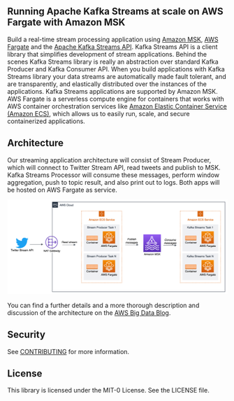 ## Running Apache Kafka Streams at scale on AWS Fargate with Amazon MSK
Build a real-time stream processing application using [Amazon MSK](https://aws.amazon.com/msk/), [AWS Fargate](https://aws.amazon.com/fargate/) and the [Apache Kafka Streams API](https://kafka.apache.org/documentation/streams/). Kafka Streams API is a client library that simplifies development of stream applications. Behind the scenes Kafka Streams library is really an abstraction over standard Kafka Producer and Kafka Consumer API. When you build applications with Kafka Streams library your data streams are automatically made fault tolerant, and are transparently, and elastically distributed over the instances of the applications. Kafka Streams applications are supported by Amazon MSK. AWS Fargate is a serverless compute engine for containers that works with AWS container orchestration services like [Amazon Elastic Container Service (Amazon ECS)](https://aws.amazon.com/ecs/), which allows us to easily run, scale, and secure containerized applications.

## Architecture
Our streaming application architecture will consist of Stream Producer, which will connect to Twitter Stream API, read tweets and publish to MSK. Kafka Streams Processor will consume these messages, perform window aggregation, push to topic result, and also print out to logs. Both apps will be hosted on AWS Fargate as service.

![Architecture](misc/MSK_Kafka_Streams_Fargate.png)

You can find a further details and a more thorough description and discussion of the architecture on the [AWS Big Data Blog](https://aws.amazon.com/blogs/big-data/power-your-kafka-streams-application-with-amazon-msk-and-aws-fargate/).

## Security

See [CONTRIBUTING](CONTRIBUTING.md#security-issue-notifications) for more information.

## License

This library is licensed under the MIT-0 License. See the LICENSE file.

